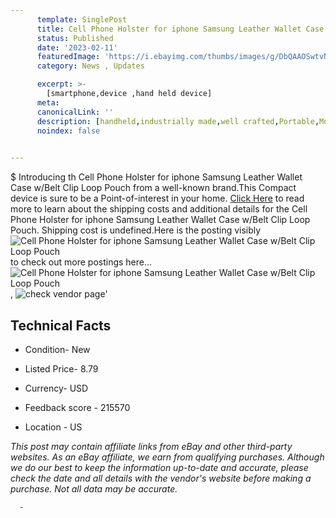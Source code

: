 ```yaml
---
      template: SinglePost
      title: Cell Phone Holster for iphone Samsung Leather Wallet Case w/Belt Clip Loop Pouch
      status: Published
      date: '2023-02-11'
      featuredImage: 'https://i.ebayimg.com/thumbs/images/g/DbQAAOSwtvNg7q8G/s-l225.jpg'
      category: News , Updates

      excerpt: >-
        [smartphone,device ,hand held device]
      meta:
      canonicalLink: ''
      description: [handheld,industrially made,well crafted,Portable,Mobile,Compact,Convenient,Lightweight,Maneuverable,Man-portable,Miniature,Carriable,Hand-held,Light,Holdable,Transportable,Mobile device,Pocket-sized,On-the-go,Wireless,Cordless,Compact size,Convenient size, smartphone,device ,hand held device]
      noindex: false
      

---
```

$
      Introducing th Cell Phone Holster for iphone Samsung Leather Wallet Case w/Belt Clip Loop Pouch from a well-known brand.This Compact device  is sure to be a Point-of-interest in your home. [Click Here](https://www.ebay.com/itm/284374381098?hash=item423608b22a%3Ag%3ADbQAAOSwtvNg7q8G&mkevt=1&mkcid=1&mkrid=711-53200-19255-0&campid=%253CePNCampaignId%253E&customid=%253CreferenceId%253E&toolid=10049) to read more to learn about the shipping costs and additional details for the Cell Phone Holster for iphone Samsung Leather Wallet Case w/Belt Clip Loop Pouch. Shipping cost is undefined.Here is the posting visibly ![Cell Phone Holster for iphone Samsung Leather Wallet Case w/Belt Clip Loop Pouch](https://i.ebayimg.com/thumbs/images/g/DbQAAOSwtvNg7q8G/s-l225.jpg) to check out more postings here... ![Cell Phone Holster for iphone Samsung Leather Wallet Case w/Belt Clip Loop Pouch](https://i.ebayimg.com/images/g/DbQAAOSwtvNg7q8G/s-l1600.jpg), ![check vendor page]()'

      

 ## Technical Facts 



     
      

 - Condition- New 


      

 - Listed Price- 8.79 


      

 - Currency- USD 


      

 - Feedback score - 215570 


      

 - Location - US 


      
      

 *_This post may contain affiliate links from eBay and other third-party websites. As an eBay affiliate, we earn from qualifying purchases. Although we do our best to keep the information up-to-date and accurate, please check the date and all details with the vendor's website before making a purchase. Not all data may be accurate._*




      -
